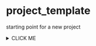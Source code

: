 # project_template
starting point for a new project

<details><summary>CLICK ME</summary><p>
## Hidden section
</p></details>
